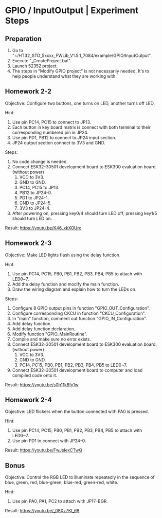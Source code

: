 # GPIO / InputOutput | Experiment Steps

## Preparation

1. Go to "~/HT32_STD_5xxxx_FWLib_V1.5.1_7084/example/GPIO/InputOutput".
2. Execute "_CreateProject.bat".
3. Launch 52352 project.
4. The steps in "Modify GPIO project" is not necessarily needed. It's to help people understand what they are working with.

## Homework 2-2

Objective: Configure two buttons, one turns on LED, another turns off LED.

Hint:

1. Use pin PC14, PC15 to connect to JP13.
2. Each button in key board matrix is connect with both terminal to their corresponding numbered pin in JP24.
3. Use pin PD1, PB12 to connect to JP24 input section.
4. JP24 output section connect to 3V3 and GND.

Steps:

1. No code change is needed.
2. Connect ESK32-30501 development board to ESK300 evaluation board. (without power)
   1. VCC to 3V3.
   2. GND to GND.
   3. PC14, PC15 to JP13.
   4. PB12 to JP24-0.
   5. PD1 to JP24-1.
   6. GND to JP24-5.
   7. 3V3 to JP24-4.
3. After powering on, pressing key0/4 should turn LED off; pressing key1/5 should turn LED on.

Result: <https://youtu.be/K46_xkXOUrc>

## Homework 2-3

Objective: Make LED lights flash using the delay function.

Hint:

1. Use pin PC14, PC15, PB0, PB1, PB2, PB3, PB4, PB5 to attach with LED0~7.
2. Add the delay function and modify the main function.
3. Draw the wiring diagram and explain how to turn the LEDs on.

Steps:

1. Configure 8 GPIO output pins in function "GPIO_OUT_Configuration".
2. Configure corresponding CKCU in function "CKCU_Configuration".
3. In "main" function, comment out function "GPIO_IN_Configuration".
4. Add delay function.
5. Add delay function declaration.
6. Modify function "GPIO_MainRoutine".
7. Compile and make sure no error exists.
8. Connect ESK32-30501 development board to ESK300 evaluation board. (without power)
   1. VCC to 3V3.
   2. GND to GND.
   3. PC14, PC15, PB0, PB1, PB2, PB3, PB4, PB5 to LED0~7.
9. Connect ESK32-30501 development board to computer and load compiled code onto it.

Result: <https://youtu.be/s0h11k8fy1w>

## Homework 2-4

Objective: LED flickers when the button connected with PA0 is pressed.

Hint:

1. Use pin PC14, PC15, PB0, PB1, PB2, PB3, PB4, PB5 to attach with LED0~7.
2. Use pin PD1 to connect with JP24-0.

Result: <https://youtu.be/FwJsIexCTwQ>

## Bonus

Objective: Control the RGB LED to illuminate repeatedly in the sequence of blue, green, red, blue-green, blue-red, green-red, white.

Hint:

1. Use pin PA0, PA1, PC2 to attach with JP17-BGR.

Result: <https://youtu.be/_08Xz7Kt_68>
